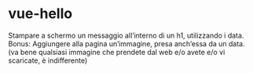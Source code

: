 # vue-hello

Stampare a schermo un messaggio all’interno di un h1, utilizzando i data.
Bonus:
Aggiungere alla pagina un’immagine, presa anch’essa da un data.
(va bene qualsiasi immagine che prendete dal web e/o avete e/o vi scaricate, è indifferente)